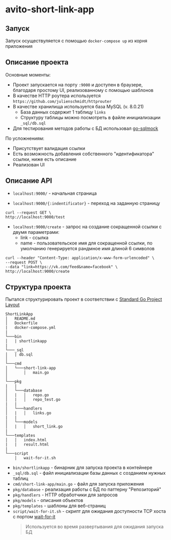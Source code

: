 # avito-short-link-app
## Запуск
Запуск осуществуляется с помощью `docker-compose up` из корня приложения
## Описание проекта
Основные моменты:
- Проект запускается на порту `:9000` и доступен в браузере, благодаря простому UI, реализованному с помощью шаблонов
- В качестве HTTP роутера используется `https://github.com/julienschmidt/httprouter`
- В качестве хранилища используется база MySQL (v. 8.0.21)
  + База данных содержит 1 таблицу `links` 
  + Структуру таблицы можно посмотреть в файле инициализации `_sql/db.sql`
- Для тестирования методов работы с БД использовал [go-sqlmock](https://github.com/DATA-DOG/go-sqlmock)

По усложнениям:
- Присутствует валидация ссылки
- Есть возможность добавления собственного "идентификатора" ссылки, ниже есть описание
- Реализован UI
  
## Описание API
- `localhost:9000/` - начальная страница

- `localhost:9000/{:indentificator}` - переход на заданную страницу
```
curl --request GET \
http://localhost:9000/test
```

- `localhost:9000/create` - запрос на создание сокращенной ссылки с двумя параметрами:
  + link - ссылка
  + name - пользовательское имя для сокращенной ссылки, по умолчанию генерируется рандмное имя длиной 6 символов
```
curl --header "Content-Type: application/x-www-form-urlencoded" \
--request POST \
--data "link=https://vk.com/feed&name=facebook" \
http://localhost:9000/create
```
## Структура проекта
Пытался структурировать проект в соответствии с [Standard Go Project Layout](https://github.com/golang-standards/project-layout)
```
ShortLinkApp
│   README.md
│   Dockerfile
|   docker-compose.yml
|
└───bin
│   | shortlinkapp
|
└───_sql
│   | db.sql
│
└───cmd
│   └───short-link-app
│       │   main.go
│   
└───pkg
|   |
│   └───database
│   |   │   repo.go
│   |   │   repo_test.go
|   |
│   └───handlers
│   |   │   links.go
|   |
│   └───models
│   |   │   short_link.go
|   
└───templates
│   │   index.html
|   |   result.html  
|
└───script
    │   wait-for-it.sh
```

- `bin/shortlinkapp` - бинарник для запуска проекта в контейнере
- `_sql/db.sql` - файл инициализации базы данных с созданием нужных таблиц
- `cmd/short-link-app/main.go` - файл для запуска приложения
- `pkg/database` - реализация работы с БД по паттерну "Репозиторий"
- `pkg/handlers` - HTTP обработчики для запросов
- `pkg/models` - описания объектов
- `pkg/templates` - шаблоны для веб-страниц
- `script/wait-for-it.sh` - скрипт для ожидания доступности TCP хоста с портом [wait-for-it](https://github.com/vishnubob/wait-for-it)
  > Используется во время развертывания для ожидания запуска БД
